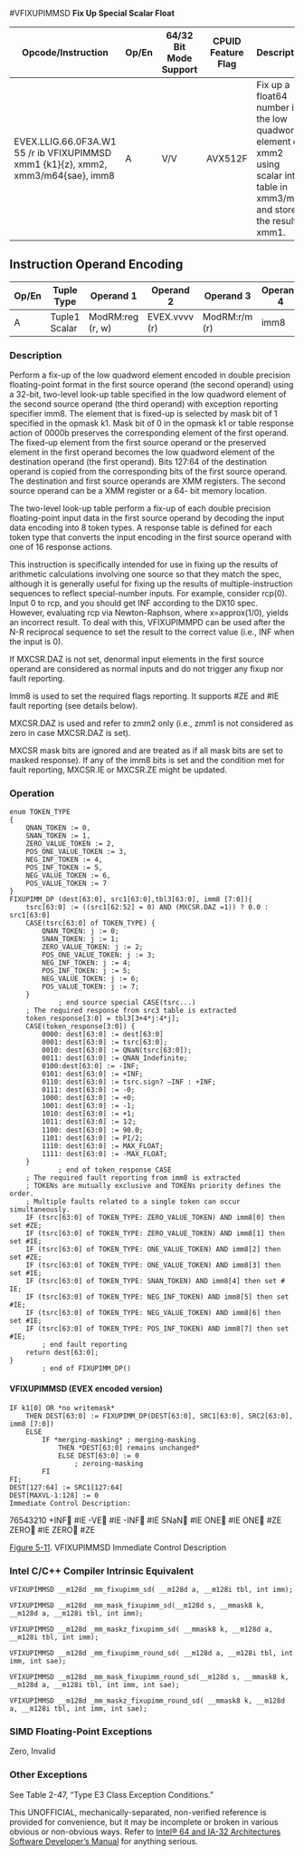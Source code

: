 #VFIXUPIMMSD
**Fix Up Special Scalar Float**

| Opcode/Instruction                                                                | Op/En | 64/32 Bit Mode Support | CPUID Feature Flag | Description                                                                                                                    |
| --------------------------------------------------------------------------------- | ----- | ---------------------- | ------------------ | ------------------------------------------------------------------------------------------------------------------------------ |
| EVEX.LLIG.66.0F3A.W1 55 /r ib VFIXUPIMMSD xmm1 {k1}{z}, xmm2, xmm3/m64{sae}, imm8 | A     | V/V                    | AVX512F            | Fix up a float64 number in the low quadword element of xmm2 using scalar int32 table in xmm3/m64 and store the result in xmm1. |

## Instruction Operand Encoding

| Op/En | Tuple Type    | Operand 1        | Operand 2     | Operand 3     | Operand 4 |
| ----- | ------------- | ---------------- | ------------- | ------------- | --------- |
| A     | Tuple1 Scalar | ModRM:reg (r, w) | EVEX.vvvv (r) | ModRM:r/m (r) | imm8      |

### Description

Perform a fix-up of the low quadword element encoded in double precision floating-point format in the first source operand (the second operand) using a 32-bit, two-level look-up table specified in the low quadword element of the second source operand (the third operand) with exception reporting specifier imm8. The element that is fixed-up is selected by mask bit of 1 specified in the opmask k1. Mask bit of 0 in the opmask k1 or table response action of 0000b preserves the corresponding element of the first operand. The fixed-up element from the first source operand or the preserved element in the first operand becomes the low quadword element of the destination operand (the first operand). Bits 127:64 of the destination operand is copied from the corresponding bits of the first source operand. The destination and first source operands are XMM registers. The second source operand can be a XMM register or a 64- bit memory location.

The two-level look-up table perform a fix-up of each double precision floating-point input data in the first source operand by decoding the input data encoding into 8 token types. A response table is defined for each token type that converts the input encoding in the first source operand with one of 16 response actions.

This instruction is specifically intended for use in fixing up the results of arithmetic calculations involving one source so that they match the spec, although it is generally useful for fixing up the results of multiple-instruction sequences to reflect special-number inputs. For example, consider rcp(0). Input 0 to rcp, and you should get INF according to the DX10 spec. However, evaluating rcp via Newton-Raphson, where x=approx(1/0), yields an incorrect result. To deal with this, VFIXUPIMMPD can be used after the N-R reciprocal sequence to set the result to the correct value (i.e., INF when the input is 0).

If MXCSR.DAZ is not set, denormal input elements in the first source operand are considered as normal inputs and do not trigger any fixup nor fault reporting.

Imm8 is used to set the required flags reporting. It supports #​​ZE and #​​IE fault reporting (see details below).

MXCSR.DAZ is used and refer to zmm2 only (i.e., zmm1 is not considered as zero in case MXCSR.DAZ is set).

MXCSR mask bits are ignored and are treated as if all mask bits are set to masked response). If any of the imm8 bits is set and the condition met for fault reporting, MXCSR.IE or MXCSR.ZE might be updated.

### Operation

```
enum TOKEN_TYPE
{
    QNAN_TOKEN := 0,
    SNAN_TOKEN := 1,
    ZERO_VALUE_TOKEN := 2,
    POS_ONE_VALUE_TOKEN := 3,
    NEG_INF_TOKEN := 4,
    POS_INF_TOKEN := 5,
    NEG_VALUE_TOKEN := 6,
    POS_VALUE_TOKEN := 7
}
FIXUPIMM_DP (dest[63:0], src1[63:0],tbl3[63:0], imm8 [7:0]){
    tsrc[63:0] := ((src1[62:52] = 0) AND (MXCSR.DAZ =1)) ? 0.0 : src1[63:0]
    CASE(tsrc[63:0] of TOKEN_TYPE) {
        QNAN_TOKEN: j := 0;
        SNAN_TOKEN: j := 1;
        ZERO_VALUE_TOKEN: j := 2;
        POS_ONE_VALUE_TOKEN: j := 3;
        NEG_INF_TOKEN: j := 4;
        POS_INF_TOKEN: j := 5;
        NEG_VALUE_TOKEN: j := 6;
        POS_VALUE_TOKEN: j := 7;
    }
            ; end source special CASE(tsrc...)
    ; The required response from src3 table is extracted
    token_response[3:0] = tbl3[3+4*j:4*j];
    CASE(token_response[3:0]) {
        0000: dest[63:0] := dest[63:0]
        0001: dest[63:0] := tsrc[63:0];
        0010: dest[63:0] := QNaN(tsrc[63:0]);
        0011: dest[63:0] := QNAN_Indefinite;
        0100:dest[63:0] := -INF;
        0101: dest[63:0] := +INF;
        0110: dest[63:0] := tsrc.sign? –INF : +INF;
        0111: dest[63:0] := -0;
        1000: dest[63:0] := +0;
        1001: dest[63:0] := -1;
        1010: dest[63:0] := +1;
        1011: dest[63:0] := 1⁄2;
        1100: dest[63:0] := 90.0;
        1101: dest[63:0] := PI/2;
        1110: dest[63:0] := MAX_FLOAT;
        1111: dest[63:0] := -MAX_FLOAT;
    }
            ; end of token_response CASE
    ; The required fault reporting from imm8 is extracted
    ; TOKENs are mutually exclusive and TOKENs priority defines the order.
    ; Multiple faults related to a single token can occur simultaneously.
    IF (tsrc[63:0] of TOKEN_TYPE: ZERO_VALUE_TOKEN) AND imm8[0] then set #​​ZE;
    IF (tsrc[63:0] of TOKEN_TYPE: ZERO_VALUE_TOKEN) AND imm8[1] then set #​​IE;
    IF (tsrc[63:0] of TOKEN_TYPE: ONE_VALUE_TOKEN) AND imm8[2] then set #​​ZE;
    IF (tsrc[63:0] of TOKEN_TYPE: ONE_VALUE_TOKEN) AND imm8[3] then set #​​IE;
    IF (tsrc[63:0] of TOKEN_TYPE: SNAN_TOKEN) AND imm8[4] then set #​​IE;
    IF (tsrc[63:0] of TOKEN_TYPE: NEG_INF_TOKEN) AND imm8[5] then set #​​IE;
    IF (tsrc[63:0] of TOKEN_TYPE: NEG_VALUE_TOKEN) AND imm8[6] then set #​​IE;
    IF (tsrc[63:0] of TOKEN_TYPE: POS_INF_TOKEN) AND imm8[7] then set #​​IE;
        ; end fault reporting
    return dest[63:0];
}
        ; end of FIXUPIMM_DP()

```

#### VFIXUPIMMSD (EVEX encoded version)

```
IF k1[0] OR *no writemask*
    THEN DEST[63:0] := FIXUPIMM_DP(DEST[63:0], SRC1[63:0], SRC2[63:0], imm8 [7:0])
    ELSE
        IF *merging-masking* ; merging-masking
            THEN *DEST[63:0] remains unchanged*
            ELSE DEST[63:0] := 0
                ; zeroing-masking
        FI
FI;
DEST[127:64] := SRC1[127:64]
DEST[MAXVL-1:128] := 0
Immediate Control Description:

```

76543210
+INF #​​IE
-VE #​​IE
-INF #​​IE
SNaN #​​IE
ONE #​​IE
ONE #​​ZE
ZERO #​​IE
ZERO #​​ZE

[Figure 5-11](/x86/vfixupimmsd#fig-5-11). VFIXUPIMMSD Immediate Control Description

### Intel C/C++ Compiler Intrinsic Equivalent

```
VFIXUPIMMSD __m128d _mm_fixupimm_sd( __m128d a, __m128i tbl, int imm);

```

```
VFIXUPIMMSD __m128d _mm_mask_fixupimm_sd(__m128d s, __mmask8 k, __m128d a, __m128i tbl, int imm);

```

```
VFIXUPIMMSD __m128d _mm_maskz_fixupimm_sd( __mmask8 k, __m128d a, __m128i tbl, int imm);

```

```
VFIXUPIMMSD __m128d _mm_fixupimm_round_sd( __m128d a, __m128i tbl, int imm, int sae);

```

```
VFIXUPIMMSD __m128d _mm_mask_fixupimm_round_sd(__m128d s, __mmask8 k, __m128d a, __m128i tbl, int imm, int sae);

```

```
VFIXUPIMMSD __m128d _mm_maskz_fixupimm_round_sd( __mmask8 k, __m128d a, __m128i tbl, int imm, int sae);

```

### SIMD Floating-Point Exceptions

Zero, Invalid

### Other Exceptions

See Table 2-47, “Type E3 Class Exception Conditions.”

This UNOFFICIAL, mechanically-separated, non-verified reference is provided for convenience, but it may be
incomplete or broken in various obvious or non-obvious
ways. Refer to [Intel® 64 and IA-32 Architectures Software Developer’s Manual](https://software.intel.com/en-us/download/intel-64-and-ia-32-architectures-sdm-combined-volumes-1-2a-2b-2c-2d-3a-3b-3c-3d-and-4) for anything serious.
